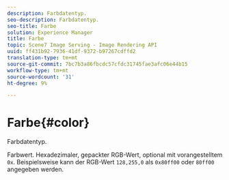 ```yaml
---
description: Farbdatentyp.
seo-description: Farbdatentyp.
seo-title: Farbe
solution: Experience Manager
title: Farbe
topic: Scene7 Image Serving - Image Rendering API
uuid: ff431b92-7936-41df-9372-b97267cdffd2
translation-type: tm+mt
source-git-commit: 7bc7b3a86fbcdc57cfdc31745fae3afc06e44b15
workflow-type: tm+mt
source-wordcount: '31'
ht-degree: 9%

---
```



# Farbe{#color}

Farbdatentyp.

Farbwert. Hexadezimaler, gepackter RGB-Wert, optional mit vorangestelltem `0x`. Beispielsweise kann der RGB-Wert `128,255,0` als `0x80ff00` oder `80ff00` angegeben werden.
